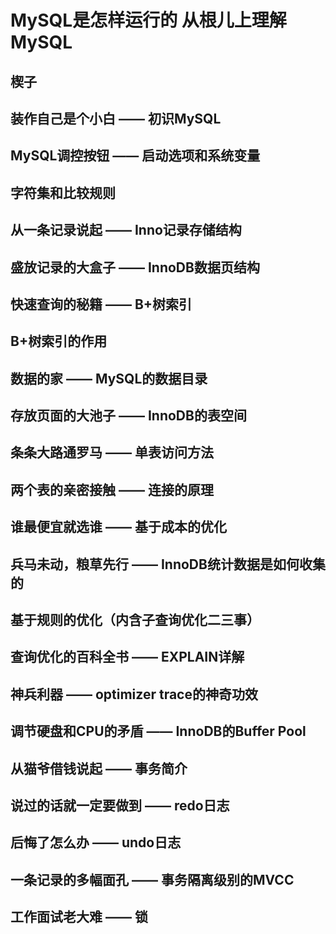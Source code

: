 # MySQL是怎样运行的 从根儿上理解MySQL

## 楔子



## 装作自己是个小白 —— 初识MySQL

## MySQL调控按钮 —— 启动选项和系统变量

## 字符集和比较规则

## 从一条记录说起 —— Inno记录存储结构

## 盛放记录的大盒子 —— InnoDB数据页结构

## 快速查询的秘籍 —— B+树索引

## B+树索引的作用

## 数据的家 —— MySQL的数据目录

## 存放页面的大池子 —— InnoDB的表空间

## 条条大路通罗马 —— 单表访问方法

## 两个表的亲密接触 —— 连接的原理

## 谁最便宜就选谁 —— 基于成本的优化

## 兵马未动，粮草先行 —— InnoDB统计数据是如何收集的

## 基于规则的优化（内含子查询优化二三事）

## 查询优化的百科全书 —— EXPLAIN详解

## 神兵利器 —— optimizer trace的神奇功效

## 调节硬盘和CPU的矛盾 —— InnoDB的Buffer Pool

## 从猫爷借钱说起 —— 事务简介

## 说过的话就一定要做到 —— redo日志

## 后悔了怎么办 —— undo日志

## 一条记录的多幅面孔 —— 事务隔离级别的MVCC

## 工作面试老大难 —— 锁
